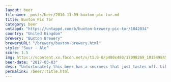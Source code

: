 ```yaml
---
layout: beer
filename: _posts/beer/2016-11-09-buxton-pic-tor.md
title: Buxton Pic Tor
category: beer
untappd: "https://untappd.com/b/buxton-brewery-pic-tor/1042834"
country: "United Kingdom"
brewery: "Buxton Brewery"
breweryURL: "/brewery/buxton-brewery.html"
style: "Sour - Ale"
score: 1.5
img: https://scontent.xx.fbcdn.net/v/t1.0-0/p480x480/17098269_10154984570803745_5509508095958645458_n.jpg?oh=d0e13c6275a4991995db1514a892595c&oe=59A4255C
beer-date: "2017-03-03"
desc: "Unfortunately this beer has a sourness that just tastes off. Like rotten fruit or beer mixed with shit wine"
permalink: /beer/:title.html
---
```

